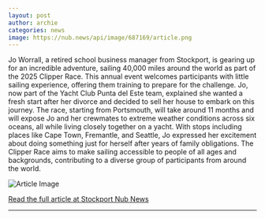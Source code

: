 ```yaml
---
layout: post
author: archie
categories: news
image: https://nub.news/api/image/687169/article.png
---
```

Jo Worrall, a retired school business manager from Stockport, is gearing up for an incredible adventure, sailing 40,000 miles around the world as part of the 2025 Clipper Race. This annual event welcomes participants with little sailing experience, offering them training to prepare for the challenge. Jo, now part of the Yacht Club Punta del Este team, explained she wanted a fresh start after her divorce and decided to sell her house to embark on this journey. The race, starting from Portsmouth, will take around 11 months and will expose Jo and her crewmates to extreme weather conditions across six oceans, all while living closely together on a yacht. With stops including places like Cape Town, Fremantle, and Seattle, Jo expressed her excitement about doing something just for herself after years of family obligations. The Clipper Race aims to make sailing accessible to people of all ages and backgrounds, contributing to a diverse group of participants from around the world.

![Article Image](https://nub.news/api/image/687169/article.png)

[Read the full article at Stockport Nub News](https://stockport.nub.news/news/local-news/former-stockport-business-manager-sets-off-on-40000-mile-round-the-world-yacht-race-270465)

---
